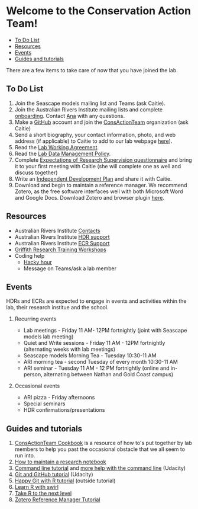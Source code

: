 Welcome to the Conservation Action Team!
================

-   [To Do List](#to-do-list)
-   [Resources](#Resources)
-   [Events](#Events)
-   [Guides and tutorials](#guides-and-tutorials)

There are a few items to take care of now that you have joined the lab.

To Do List
----------

1.  Join the Seascape models mailing list and Teams (ask Caitie).
2.  Join the Australian Rivers Institute mailing lists and complete [onboarding](https://griffitheduau.sharepoint.com/sites/ARI/SitePages/Onboarding.aspx). Contact [Ana](mailto:a.veamatahau@griffith.edu.au) with any questions.
3.  Make a [GitHub](https://github.com/) account and join the [ConsActionTeam](https://github.com/ConsActionTeam) organization (ask Caitie)
4.  Send a short biography, your contact information, photo, and web address (if applicable) to Caitie to add to our lab webpage [here](/cdkuempel.github.io/website/people.html)). 
5.  Read the [Lab Working Agreement](https://github.com/pinskylab/how_we_work/blob/master/working_agreement.md).
6.  Read the [Lab Data Management Policy](https://github.com/pinskylab/policies/blob/master/data-management.md).
7.  Complete [Expectations of Research Supervision questionnaire](https://www.ithinkwell.com.au/index.php?route=product/product/freedownload&download_id=37) and bring it to your first meeting with Caitie (she will complete one as well and discuss together)
8.  Write an [Independent Development Plan](https://myidp.sciencecareers.org) and share it with Caitie.
9.  Download and begin to maintain a reference manager. We recommend Zotero, as the free software interfaces well with both Microsoft Word and Google Docs. Download Zotero and browser plugin [here](https://www.zotero.org/download/).  


Resources 
-----------

- Australian Rivers Institute [Contacts](https://www.griffith.edu.au/australian-rivers-institute/our-people)
- Australian Rivers Institute [HDR support](https://griffitheduau.sharepoint.com/sites/ARI/SitePages/HDR-Student-Information.aspx)
- Australian Rivers Institute [ECR Support](https://griffitheduau.sharepoint.com/sites/ARI/SitePages/ECR-Information.aspx)
- [Griffith Research Training Workshops](https://www.griffith.edu.au/research/research-services/researcher-education-development)
- Coding help
     - [Hacky hour](https://www.griffith.edu.au/eresearch-services/hacky-hour)
     - Message on Teams/ask a lab member


Events 
---------

HDRs and ECRs are expected to engage in events and activities within the lab, their research institue and the school.

1. Recurring events
     - Lab meetings - Friday 11 AM- 12PM fortnightly (joint with Seascape models lab meeting)
     - Quiet and Write sessions - Friday 11 AM - 12PM fortnightly (alternating weeks with lab meetings)
     - Seascape models Morning Tea - Tuesday 10:30-11 AM
     - ARI morning tea - second Tuesday of every month 10:30-11 AM
     - ARI seminar - Tuesday 11 AM - 12 PM fortnightly (online and in-person, alternating between Nathan and Gold Coast campus)

2. Occasional events
     - ARI pizza - Friday afternoons
     - Special seminars
     - HDR confirmations/presentations


Guides and tutorials
--------------------

1.  [ConsActionTeam Cookbook](https://github.com/consactionteam/consactionteam_methods/blob/master/cookbook.md) is a resource of how to's put together by lab members to help you past the occasional obstacle that we all seem to run into.
1.  [How to maintain a research notebook](https://github.com/consactionteam/consactionteam_methods/blob/master/labmgt/how_to_lab_notebook.md)
1.  [Command line tutorial](https://www.udacity.com/wiki/ud775/command-line-instructions) and [more help with the command line](https://classroom.udacity.com/courses/ud595/lessons/4597278561/concepts/46968695970923) (Udacity)
1.  [Git and GitHub tutorial](https://classroom.udacity.com/courses/ud775) (Udacity)
1.  [Happy Git with R tutorial](https://happygitwithr.com) (outside tutorial)  
1. [Learn R with swirl](https://www.google.com/url?sa=t&rct=j&q=&esrc=s&source=web&cd=1&cad=rja&uact=8&ved=2ahUKEwiy_cfso8HhAhXETN8KHWo_CncQFjAAegQIAhAB&url=http%3A%2F%2Fswirlstats.com%2F&usg=AOvVaw3d7sWweo5vI4J_7LZ2Dl0I)
1. [Take R to the next level](https://r4ds.had.co.nz)
1. [Zotero Reference Manager Tutorial](https://www.youtube.com/watch?v=q6-YOPS1xY4)
<!--1.  [Collaborative Writing Guide]()-->
<!--1.  [Time Management Guide]()-->


